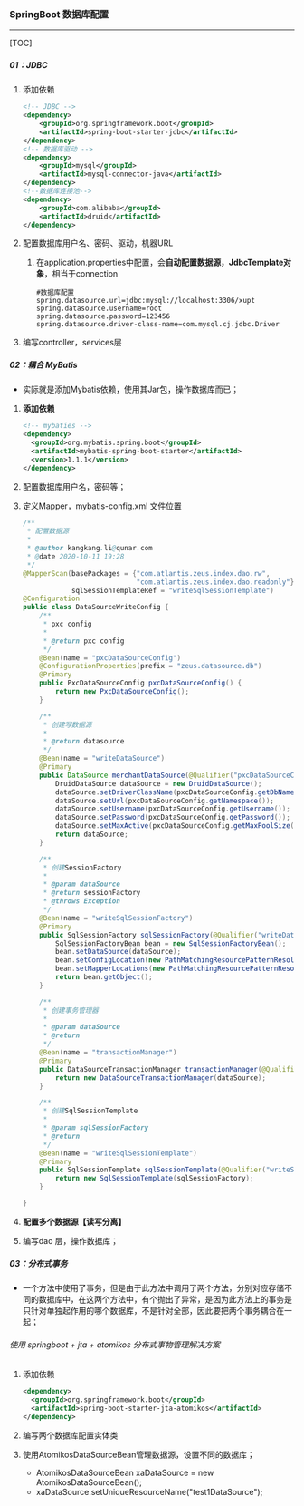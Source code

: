 ### SpringBoot 数据库配置

------

[TOC]

##### 01：JDBC

1. 添加依赖

   ```xml
   <!-- JDBC -->
   <dependency>
       <groupId>org.springframework.boot</groupId>
       <artifactId>spring-boot-starter-jdbc</artifactId>
   </dependency>
   <!-- 数据库驱动 -->
   <dependency>
       <groupId>mysql</groupId>
       <artifactId>mysql-connector-java</artifactId>
   </dependency>
   <!--数据库连接池-->
   <dependency>
       <groupId>com.alibaba</groupId>
       <artifactId>druid</artifactId>
   </dependency>
   ```

2. 配置数据库用户名、密码、驱动，机器URL

   1. 在application.properties中配置，会**自动配置数据源，JdbcTemplate对象**，相当于connection

      ```properties
      #数据库配置
      spring.datasource.url=jdbc:mysql://localhost:3306/xupt
      spring.datasource.username=root
      spring.datasource.password=123456
      spring.datasource.driver-class-name=com.mysql.cj.jdbc.Driver
      ```

3. 编写controller，services层

##### 02：耦合 MyBatis

- 实际就是添加Mybatis依赖，使用其Jar包，操作数据库而已；

1. **添加依赖**

   ```xml
   <!-- mybaties -->
   <dependency>
     <groupId>org.mybatis.spring.boot</groupId>
     <artifactId>mybatis-spring-boot-starter</artifactId>
     <version>1.1.1</version>
   </dependency>
   ```

2. 配置数据库用户名，密码等；

3. 定义Mapper，mybatis-config.xml 文件位置

   ```java
   /**
    * 配置数据源
    *
    * @author kangkang.li@qunar.com
    * @date 2020-10-11 19:28
    */
   @MapperScan(basePackages = {"com.atlantis.zeus.index.dao.rw",
                               "com.atlantis.zeus.index.dao.readonly"},
               sqlSessionTemplateRef = "writeSqlSessionTemplate")
   @Configuration
   public class DataSourceWriteConfig {
       /**
        * pxc config
        *
        * @return pxc config
        */
       @Bean(name = "pxcDataSourceConfig")
       @ConfigurationProperties(prefix = "zeus.datasource.db")
       @Primary
       public PxcDataSourceConfig pxcDataSourceConfig() {
           return new PxcDataSourceConfig();
       }
   
       /**
        * 创建写数据源
        *
        * @return datasource
        */
       @Bean(name = "writeDataSource")
       @Primary
       public DataSource merchantDataSource(@Qualifier("pxcDataSourceConfig") PxcDataSourceConfig pxcDataSourceConfig) {
           DruidDataSource dataSource = new DruidDataSource();
           dataSource.setDriverClassName(pxcDataSourceConfig.getDbName());
           dataSource.setUrl(pxcDataSourceConfig.getNamespace());
           dataSource.setUsername(pxcDataSourceConfig.getUsername());
           dataSource.setPassword(pxcDataSourceConfig.getPassword());
           dataSource.setMaxActive(pxcDataSourceConfig.getMaxPoolSize());
           return dataSource;
       }
   
       /**
        * 创建SessionFactory
        *
        * @param dataSource
        * @return sessionFactory
        * @throws Exception
        */
       @Bean(name = "writeSqlSessionFactory")
       @Primary
       public SqlSessionFactory sqlSessionFactory(@Qualifier("writeDataSource") DataSource dataSource) throws Exception {
           SqlSessionFactoryBean bean = new SqlSessionFactoryBean();
           bean.setDataSource(dataSource);
           bean.setConfigLocation(new PathMatchingResourcePatternResolver().getResource("classpath:mybatis/mybatis-config.xml"));
           bean.setMapperLocations(new PathMatchingResourcePatternResolver().getResources("classpath:mybatis/mappers/**/*.xml"));
           return bean.getObject();
       }
   
       /**
        * 创建事务管理器
        *
        * @param dataSource
        * @return
        */
       @Bean(name = "transactionManager")
       @Primary
       public DataSourceTransactionManager transactionManager(@Qualifier("writeDataSource") DataSource dataSource) {
           return new DataSourceTransactionManager(dataSource);
       }
   
       /**
        * 创建SqlSessionTemplate
        *
        * @param sqlSessionFactory
        * @return
        */
       @Bean(name = "writeSqlSessionTemplate")
       @Primary
       public SqlSessionTemplate sqlSessionTemplate(@Qualifier("writeSqlSessionFactory") SqlSessionFactory sqlSessionFactory) {
           return new SqlSessionTemplate(sqlSessionFactory);
       }
   
   }
   ```

4. **配置多个数据源【读写分离】**

5. 编写dao 层，操作数据库；

##### 03：分布式事务

- 一个方法中使用了事务，但是由于此方法中调用了两个方法，分别对应存储不同的数据库中，在这两个方法中，有个抛出了异常，是因为此方法上的事务是只针对单独起作用的哪个数据库，不是针对全部，因此要把两个事务耦合在一起；

###### 使用 springboot + jta + atomikos 分布式事物管理解决方案

1. 添加依赖

   ```xml
   <dependency>
     <groupId>org.springframework.boot</groupId>
     <artifactId>spring-boot-starter-jta-atomikos</artifactId>
   </dependency>
   ```

2. 编写两个数据库配置实体类

3. 使用AtomikosDataSourceBean管理数据源，设置不同的数据库；

   - AtomikosDataSourceBean xaDataSource = new AtomikosDataSourceBean();
   - xaDataSource.setUniqueResourceName("test1DataSource");

